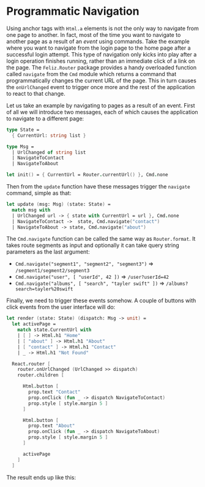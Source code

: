 # Programmatic Navigation

Using anchor tags with `Html.a` elements is not the only way to navigate from one page to another. In fact, most of the time you want to navigate to another page as a result of an *event* using commands. Take the example where you want to navigate from the login page to the home page after a successful login attempt. This type of navigation only kicks into play after a login operation finishes running, rather than an immediate click of a link on the page. The `Feliz.Router` package provides a handy overloaded function called `navigate` from the `Cmd` module which returns a command that programmatically changes the current URL of the page. This in turn causes the `onUrlChanged` event to trigger once more and the rest of the application to react to that change.

Let us take an example by navigating to pages as a result of an event. First of all we will introduce two messages, each of which causes the application to navigate to a different page:
```fsharp {highlight: [6, 7]}
type State =
  { CurrentUrl: string list }

type Msg =
  | UrlChanged of string list
  | NavigateToContact
  | NavigateToAbout

let init() = { CurrentUrl = Router.currentUrl() }, Cmd.none
```
Then from the `update` function have these messages trigger the `navigate` command, simple as that:
```fsharp {highlight: [4, 5]}
let update (msg: Msg) (state: State) =
  match msg with
  | UrlChanged url -> { state with CurrentUrl = url }, Cmd.none
  | NavigateToContact ->  state, Cmd.navigate("contact")
  | NavigateToAbout -> state, Cmd.navigate("about")
```
The `Cmd.navigate` function can be called the same way as `Router.format`. It takes route segments as input and optionally it can take query string parameters as the last argument:
 - `Cmd.navigate("segment1", "segment2", "segment3")` => `/segment1/segment2/segment3`
 - `Cmd.navigate("user", [ "userId", 42 ])` => `/user?userId=42`
 - `Cmd.navigate("albums", [ "search", "tayler swift" ])` => `/albums?search=tayler%20swift`

Finally, we need to trigger these events somehow. A couple of buttons with click events from the user interface will do:
```fsharp {highlight: ['13-17', '19-23']}
let render (state: State) (dispatch: Msg -> unit) =
  let activePage =
    match state.CurrentUrl with
    | [ ] -> Html.h1 "Home"
    | [ "about" ] -> Html.h1 "About"
    | [ "contact" ] -> Html.h1 "Contact"
    | _ -> Html.h1 "Not Found"

  React.router [
    router.onUrlChanged (UrlChanged >> dispatch)
    router.children [

      Html.button [
        prop.text "Contact"
        prop.onClick (fun _ -> dispatch NavigateToContact)
        prop.style [ style.margin 5 ]
      ]

      Html.button [
        prop.text "About"
        prop.onClick (fun _ -> dispatch NavigateToAbout)
        prop.style [ style.margin 5 ]
      ]

      activePage
    ]
  ]
```

The result ends up like this:

<div style="margin-top: 40px; margin-bottom:40px; width:100%">
  <div style="margin: 0 auto; width:75%;">
    <resolved-image source="/images/scaling/programmatic-navigation.gif" />
  </div>
</div>
